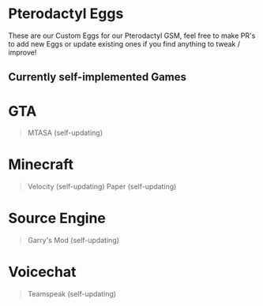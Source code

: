 # Pterodactyl Eggs

These are our Custom Eggs for our Pterodactyl GSM, feel free to make PR's to add new Eggs or update existing ones if you find anything to tweak / improve!


## Currently self-implemented Games

# GTA

> MTASA (self-updating)


# Minecraft

> Velocity (self-updating)
> Paper (self-updating)


# Source Engine

> Garry's Mod (self-updating)


# Voicechat

> Teamspeak (self-updating)